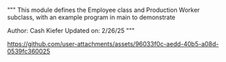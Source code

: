 """
This module defines the Employee class and Production Worker subclass, with an example program in main to demonstrate

Author: Cash Kiefer
Updated on: 2/26/25
"""


https://github.com/user-attachments/assets/96033f0c-aedd-40b5-a08d-0539fc360025

